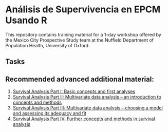 # Análisis de Supervivencia en EPCM Usando R

This repository contains training material for a 1-day workshop offered by the Mexico City Prospective Study team at the Nuffield Department of Population Health, University of Oxford.

## Tasks

## Recommended advanced additional material:

1.  [Survival Analysis Part I: Basic concepts and first analyses](https://www.nature.com/articles/6601118)
2.  [Survival Analysis Part II: Multivariate data analysis – an introduction to concepts and methods](https://www.nature.com/articles/6601119)
3.  [Survival Analysis Part III: Multivariate data analysis – choosing a model and assessing its adequacy and fit](https://www.nature.com/articles/6601120)
4.  [Survival Analysis Part IV: Further concepts and methods in survival analysis](https://www.nature.com/articles/6601117)
